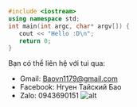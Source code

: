 ```Cpp
#include <iostream>
using namespace std;
int main(int argc, char* argv[]) {
   cout << "Hello :D\n";
   return 0;
}
```


Bạn có thể liên hệ với tui qua:
- Gmail: Baovn1179@gmail.com
- Facebook: Нгуен Тайский Бао
- Zalo: 0943690151
![alt](https://avatars.githubusercontent.com/u/90696342?v=4)
